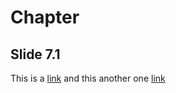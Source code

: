 # Chapter
## Slide 7.1

This is a [link](http://www.example.com) and this another one [link](http://www.example.com "Title")

